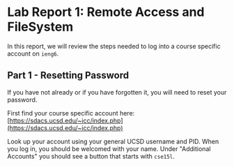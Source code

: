 # Lab Report 1: Remote Access and FileSystem

In this report, we will review the steps needed to log into a course specific account on `ieng6`.

## Part 1 - Resetting Password
If you have not already or if you have forgotten it, you will need to reset your password. 

First find your course specific account here: [https://sdacs.ucsd.edu/~icc/index.php](https://sdacs.ucsd.edu/~icc/index.php)

Look up your account using your general UCSD username and PID. When you log in, you should be welcomed with your name. Under "Additional Accounts" you should see a button that starts with `cse15l`. 

